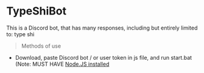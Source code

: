 # TypeShiBot

This is a Discord bot, that has many responses, including but entirely limited to: type shi

> Methods of use
* Download, paste Discord bot / or user token in js file, and run start.bat (Note: MUST HAVE [Node.JS installed](https://nodejs.org)
